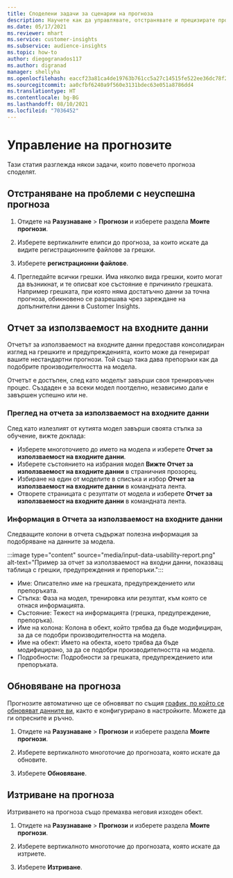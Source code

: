 ```yaml
---
title: Споделени задачи за сценарии на прогноза
description: Научете как да управлявате, отстранявате и прецизирате прогнози.
ms.date: 05/17/2021
ms.reviewer: mhart
ms.service: customer-insights
ms.subservice: audience-insights
ms.topic: how-to
author: diegogranados117
ms.author: digranad
manager: shellyha
ms.openlocfilehash: eaccf23a81ca4de19763b761cc5a27c14515fe522ee36dc78f294208b681966e
ms.sourcegitcommit: aa0cfbf6240a9f560e3131bdec63e051a8786dd4
ms.translationtype: HT
ms.contentlocale: bg-BG
ms.lasthandoff: 08/10/2021
ms.locfileid: "7036452"
---
```

# <a name="manage-predictions"></a>Управление на прогнозите

Тази статия разглежда някои задачи, които повечето прогноза споделят.

## <a name="troubleshoot-a-failed-prediction"></a>Отстраняване на проблеми с неуспешна прогноза

1. Отидете на **Разузнаване** > **Прогнози** и изберете раздела **Моите прогнози**.

1. Изберете вертикалните елипси до прогноза, за които искате да видите регистрационните файлове за грешки.

1. Изберете **регистрационни файлове**.

1. Прегледайте всички грешки. Има няколко вида грешки, които могат да възникнат, и те описват кое състояние е причинило грешката. Например грешката, при която няма достатъчно данни за точна прогноза, обикновено се разрешава чрез зареждане на допълнителни данни в Customer Insights.

## <a name="input-data-usability-report"></a>Отчет за използваемост на входните данни

Отчетът за използваемост на входните данни предоставя консолидиран изглед на грешките и предупрежденията, които може да генерират вашите нестандартни прогнози. Той също така дава препоръки как да подобрите производителността на модела.

Отчетът е достъпен, след като моделът завърши своя тренировъчен процес. Създаден е за всеки модел поотделно, независимо дали е завършен успешно или не.

### <a name="view-the-input-data-usability-report"></a>Преглед на отчета за използваемост на входните данни

След като излезлият от кутията модел завърши своята стъпка за обучение, вижте доклада:
- Изберете многоточието до името на модела и изберете **Отчет за използваемост на входните данни**.
- Изберете състоянието на избрания модел **Вижте Отчет за използваемост на входните данни** в страничния прозорец.
- Избиране на един от моделите в списъка и избор **Отчет за използваемост на входните данни** в командната лента.
- Отворете страницата с резултати от модела и изберете **Отчет за използваемост на входните данни** в командната лента.

### <a name="information-in-the-input-data-usability-report"></a>Информация в Отчета за използваемост на входните данни

Следващите колони в отчета съдържат полезна информация за подобряване на данните за модела.

:::image type="content" source="media/input-data-usability-report.png" alt-text="Пример за отчет за използваемост на входни данни, показващ таблица с грешки, предупреждения и препоръки.":::

- Име: Описателно име на грешката, предупреждението или препоръката.
- Стъпка: Фаза на модел, тренировка или резултат, към която се отнася информацията.
- Състояние: Тежест на информацията (грешка, предупреждение, препоръка).
- Име на колона: Колона в обект, който трябва да бъде модифициран, за да се подобри производителността на модела.
- Име на обект: Името на обекта, което трябва да бъде модифицирано, за да се подобри производителността на модела.
- Подробности: Подробности за грешката, предупреждението или препоръката.

## <a name="refresh-a-prediction"></a>Обновяване на прогноза

Прогнозите автоматично ще се обновяват по същия [график, по който се обновяват данните ви](system.md#schedule-tab), както е конфигурирано в настройките. Можете да ги опресните и ръчно.

1. Отидете на **Разузнаване** > **Прогнози** и изберете раздела **Моите прогнози**.

1. Изберете вертикалното многоточие до прогнозата, която искате да обновите.

1. Изберете **Обновяване**.

## <a name="delete-a-prediction"></a>Изтриване на прогноза

Изтриването на прогноза също премахва неговия изходен обект.

1. Отидете на **Разузнаване** > **Прогнози** и изберете раздела **Моите прогнози**.

1. Изберете вертикалното многоточие до прогнозата, която искате да изтриете.

1. Изберете **Изтриване**.
